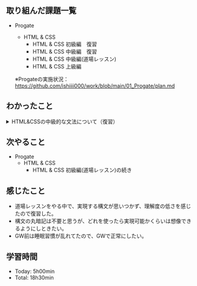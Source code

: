 ## 取り組んだ課題一覧
- Progate
  - HTML & CSS
    - HTML & CSS 初級編　復習
    - HTML & CSS 中級編　復習
    - HTML & CSS 中級編(道場レッスン)
    - HTML & CSS 上級編

  ※Progateの実施状況：<https://github.com/ishiiii000/work/blob/main/01_Progate/plan.md>

## わかったこと
<details>
<summary>HTML&CSSの中級的な文法について（復習）</summary>
  
  - <head>タグには以下など書く
    
    - `<meta charset="utf-8">`
    
    - `<title>hoge<title/>`
      
    - `<link rel="stylesheet" href="stylesheet.css">`
   
  - Webサイトは「ヘッダー」「メイン」「フッター」で構成されている
  - リストのマークをなくす：`list-style: none`
  - ブロック要素・インライン要素
    - ブロック要素：「改行される」「親要素の幅一杯に広がる」「widh/height指定可」「margin/padding指定可」
    - インラインブロック要素：「改行されない」「親要素の幅一杯に広がらない」「widh/height指定可」「margin/padding指定可」
    - インライン要素：「改行されない」「親要素の幅一杯に広がらない」「widh/height指定不可」「margin/padding指定左右のみ可」
  - ボーダー：`border: 5px solid red`
  - ヘッダー、フッダー：`<header>`、`<footer>`を使うのが一般的
  - 背景画像の指定：`background-image: url(画像.pngなど)`<br>
    一枚の画像で表示範囲を埋め尽くす：`background-size: cover`<br>
　　※background-imageで指定された背景画像は表示範囲を埋め尽くすまで繰り返される性質があるので。
  - 要素の中央寄せ：`width: XXpx` + `margin: 0 auto`
  - 透明度：`opacity: 0.5` ※0～0.5
  - 文字間隔：`letter-spacing`
  - カーソル乗ったときの変化：`セレクタ:hover`
  - 角丸：`border-radius: 10px`
  - テキスト、インライン要素、インラインブロック要素の配置：`text-align: center`<br>
  　※広い範囲を囲うようなブロック要素の中央寄せ：`margin: 0 auto`の方を使う
  - 背景色だけ透明にしたい場合に：`background-color: rgba(xx, xx, xx, 0.5)` ※第4引数は0～1
　　（opacityプロパティは要素全体を透過させるが、、rgbaはその色だけを透明にできる）
  - アニメーション：`transition: all 1s` + `セレクタ:hover`<br>
　　※transitionは「変化の対象」や「変化にかかる時間」などを指定できる
</details>

## 次やること
- Progate
  - HTML & CSS
    - HTML & CSS 初級編(道場レッスン)の続き

## 感じたこと
- 道場レッスンをやる中で、実現する構文が思いつかず、理解度の低さを感じたので復習した。
- 構文の丸暗記は不要と思うが、どれを使ったら実現可能かくらいは想像できるようにしときたい。
- GW前は睡眠習慣が乱れてたので、GWで正常にしたい。
## 学習時間
- Today: 5h00min
- Total: 18h30min
  
